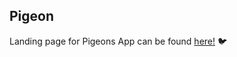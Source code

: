 Pigeon
------

Landing page for Pigeons App can be found [here!](https://mirjamsk.github.io/pigeons/) :bird:
